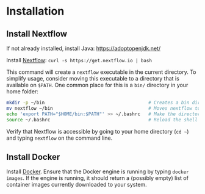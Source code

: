 # Installation

## Install Nextflow

If not already installed, install Java: https://adoptopenjdk.net/

Install [Nextflow](https://www.nextflow.io/): `curl -s https://get.nextflow.io | bash`

This command will create a `nextflow` executable in the current directory. To simplify usage, consider moving this executable to a directory that is available on `$PATH`. One common place for this is a `bin/` directory in your home folder:

``` bash
mkdir -p ~/bin                                      # Creates a bin directory in the home folder
mv nextflow ~/bin                                   # Moves nextflow to that directory
echo 'export PATH="$HOME/bin:$PATH"' >> ~/.bashrc   # Make the directory accessible on $PATH
source ~/.bashrc                                    # Reload the shell configuration
```

Verify that Nextflow is accessible by going to your home directory (`cd ~`) and typing `nextflow` on the command line.

## Install Docker

Install [Docker](https://docs.docker.com/install/). Ensure that the Docker engine is running by typing `docker images`. If the engine is running, it should return a (possibly empty) list of container images currently downloaded to your system.
